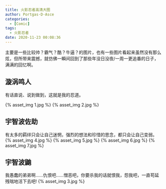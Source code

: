 ```yaml
---
title: 火影忍者高清大图
author: Portgas·D·Asce
categories:
  - [Comic]
tags:
  - 火影忍者
date: 2020-11-23 00:08:36
---
```


主要是一些比较帅？霸气？酷？牛逼？的图片，也有一些图片看起来虽然没有那么炫，但所带来震撼，就仿佛一瞬间回到了那些年没日没夜/一周一更追番的日子，满满的回忆啊。

## 漩涡鸣人
有话直说、说到做到，这就是我的忍道。

{% asset_img 1.jpg %}
{% asset_img 2.jpg %}

## 宇智波佐助
有太多的羁绊只会让自己迷惘，强烈的想法和珍惜的思念，都只会让自己变弱。
{% asset_img 4.jpg %}
{% asset_img 5.jpg %}
{% asset_img 6.jpg %}
{% asset_img 7.jpg %}

## 宇智波鼬
我愚蠢的弟弟啊……仇恨吧……憎恶吧，你要杀我的话就恨我，怨我吧，一直苟延残喘地活下去吧!
{% asset_img 3.jpg %}
